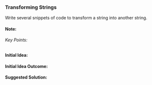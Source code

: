 ### Transforming Strings

Write several snippets of code to transform a string into another string.

#### Note:

###### Key Points:

#### Initial Idea:

#### Initial Idea Outcome:

#### Suggested Solution:
